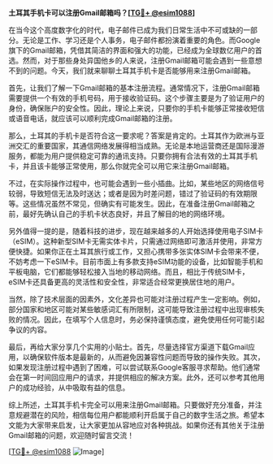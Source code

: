 **土耳其手机卡可以注册Gmail邮箱吗？[[TG💪+ @esim1088](https://t.me/s/esim1088)]**

在当今这个高度数字化的时代，电子邮件已成为我们日常生活中不可或缺的一部分。无论是工作、学习还是个人事务，电子邮件都扮演着重要的角色。而Google旗下的Gmail邮箱，凭借其简洁的界面和强大的功能，已经成为全球数亿用户的首选。然而，对于那些身处异国他乡的人来说，注册Gmail邮箱可能会遇到一些意想不到的问题。今天，我们就来聊聊土耳其手机卡是否能够用来注册Gmail邮箱。

首先，让我们了解一下Gmail邮箱的基本注册流程。通常情况下，注册Gmail邮箱需要提供一个有效的手机号码，用于接收验证码。这个步骤主要是为了验证用户的身份，确保账户的安全性。因此，理论上来说，只要你的手机卡能够正常接收短信或语音电话，就应该可以顺利完成Gmail邮箱的注册。

那么，土耳其的手机卡是否符合这一要求呢？答案是肯定的。土耳其作为欧洲与亚洲交汇的重要国家，其通信网络发展得相当成熟。无论是本地运营商还是国际漫游服务，都能为用户提供稳定可靠的通讯支持。只要你拥有合法有效的土耳其手机卡，并且该卡能够正常使用，那么你就完全可以用它来注册Gmail邮箱。

不过，在实际操作过程中，也可能会遇到一些小插曲。比如，某些地区的网络信号较弱，导致短信无法及时送达；或者是因为时差问题，错过了验证码的有效期限等。这些情况虽然不常见，但确实有可能发生。因此，在准备注册Gmail邮箱之前，最好先确认自己的手机卡状态良好，并且了解目的地的网络环境。

另外值得一提的是，随着科技的进步，现在越来越多的人开始选择使用电子SIM卡（eSIM）。这种新型SIM卡无需实体卡片，只需通过网络即可激活并使用，非常方便快捷。如果你正在土耳其旅行或工作，又担心携带多张实体SIM卡会带来不便，不妨考虑一下eSIM卡。目前市面上有多款支持eSIM功能的设备，比如智能手机和平板电脑，它们都能够轻松接入当地的移动网络。而且，相比于传统SIM卡，eSIM卡还具备更高的灵活性和安全性，非常适合经常更换居住地的用户。

当然，除了技术层面的因素外，文化差异也可能对注册过程产生一定影响。例如，部分国家和地区可能对某些敏感词汇有所限制，这可能导致注册过程中出现审核失败的情况。因此，在填写个人信息时，务必保持谨慎态度，避免使用任何可能引起争议的内容。

最后，再给大家分享几个实用的小贴士。首先，尽量选择官方渠道下载Gmail应用，以确保软件版本是最新的，从而避免因兼容性问题而导致的操作失败。其次，如果发现注册过程中遇到了困难，可以尝试联系Google客服寻求帮助。他们通常会在第一时间回应用户的请求，并提供相应的解决方案。此外，还可以参考其他用户的成功经验，从中吸取有益的信息。

综上所述，土耳其手机卡完全可以用来注册Gmail邮箱。只要做好充分准备，并注意规避潜在的风险，相信每位用户都能顺利开启属于自己的数字生活之旅。希望本文能为大家带来启发，让大家更加从容地应对各种挑战。如果你还有其他关于注册Gmail邮箱的问题，欢迎随时留言交流！

[[TG💪+ @esim1088](https://t.me/s/esim1088) ![Image](https://i.postimg.cc/4NQfJmqS/Snipaste-2025-05-13-00-14-12.png)]